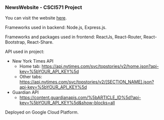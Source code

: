 ### NewsWebsite - CSCI571 Project
You can visit the website [here](https://favorite-news-hub.wn.r.appspot.com/).

Frameworks used in backend: Node.js, Express.js.

Frameworks and packages used in frontend: ReactJs, React-Router, React-Bootstrap, React-Share.

API used in project: 
* New York Times API
  * Home tab: https://api.nytimes.com/svc/topstories/v2/home.json?api-key=%5bYOUR_API_KEY%5d
  * Other tabs: https://api.nytimes.com/svc/topstories/v2/[SECTION_NAME].json?api-key=%5bYOUR_API_KEY%5d
* Guardian API
  * https://content.guardianapis.com/%5bARTICLE_ID%5d?api-key=%5bYOUR_API_KEY%5d&show-blocks=all

Deployed on Google Cloud Platform.
